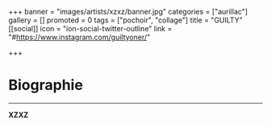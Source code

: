+++
banner = "images/artists/xzxz/banner.jpg"
categories = ["aurillac"]
gallery = []
promoted = 0
tags = ["pochoir", "collage"]
title = "GUILTY"
[[social]]
icon = "ion-social-twitter-outline"
link = "#https://www.instagram.com/guiltyoner/"

+++
# Biographie
---

**XZXZ**
